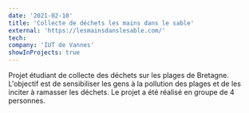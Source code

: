 ```yaml
---
date: '2021-02-10'
title: 'Collecte de déchets les mains dans le sable'
external: 'https://lesmainsdanslesable.com/'
tech:
company: 'IUT de Vannes'
showInProjects: true
---
```


Projet étudiant de collecte des déchets sur les plages de Bretagne. L'objectif est de sensibiliser les gens à la pollution des plages et de les inciter à ramasser les déchets. Le projet a été réalisé en groupe de 4 personnes.
